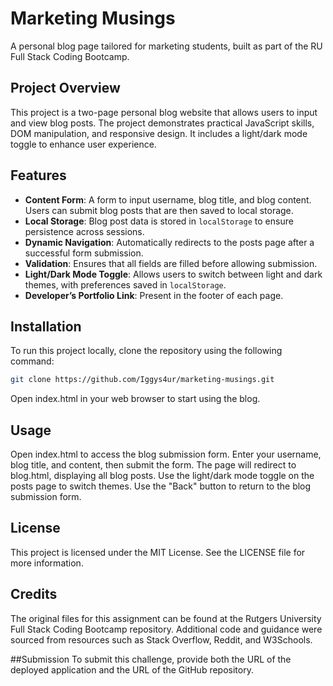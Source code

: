 # Marketing Musings

A personal blog page tailored for marketing students, built as part of the RU Full Stack Coding Bootcamp.

## Project Overview

This project is a two-page personal blog website that allows users to input and view blog posts. The project demonstrates practical JavaScript skills, DOM manipulation, and responsive design. It includes a light/dark mode toggle to enhance user experience.

## Features

- **Content Form**: A form to input username, blog title, and blog content. Users can submit blog posts that are then saved to local storage.
- **Local Storage**: Blog post data is stored in `localStorage` to ensure persistence across sessions.
- **Dynamic Navigation**: Automatically redirects to the posts page after a successful form submission.
- **Validation**: Ensures that all fields are filled before allowing submission.
- **Light/Dark Mode Toggle**: Allows users to switch between light and dark themes, with preferences saved in `localStorage`.
- **Developer’s Portfolio Link**: Present in the footer of each page.

## Installation

To run this project locally, clone the repository using the following command:

```bash
git clone https://github.com/Iggys4ur/marketing-musings.git
```

Open index.html in your web browser to start using the blog.

## Usage
Open index.html to access the blog submission form.
Enter your username, blog title, and content, then submit the form.
The page will redirect to blog.html, displaying all blog posts.
Use the light/dark mode toggle on the posts page to switch themes.
Use the "Back" button to return to the blog submission form.

## License
This project is licensed under the MIT License. See the LICENSE file for more information.

## Credits
The original files for this assignment can be found at the Rutgers University Full Stack Coding Bootcamp repository. Additional code and guidance were sourced from resources such as Stack Overflow, Reddit, and W3Schools.

##Submission
To submit this challenge, provide both the URL of the deployed application and the URL of the GitHub repository.